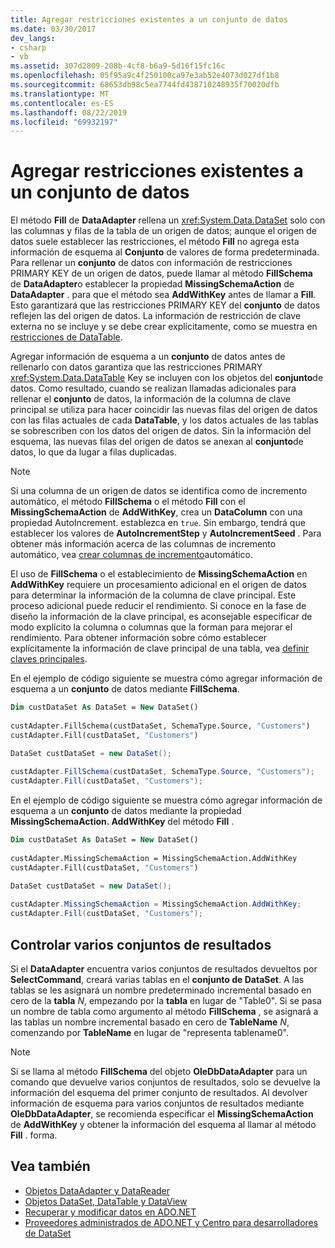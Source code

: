 ```yaml
---
title: Agregar restricciones existentes a un conjunto de datos
ms.date: 03/30/2017
dev_langs:
- csharp
- vb
ms.assetid: 307d2809-208b-4cf8-b6a9-5d16f15fc16c
ms.openlocfilehash: 05f95a9c4f250100ca97e3ab52e4073d027df1b8
ms.sourcegitcommit: 68653db98c5ea7744fd438710248935f70020dfb
ms.translationtype: MT
ms.contentlocale: es-ES
ms.lasthandoff: 08/22/2019
ms.locfileid: "69932197"
---
```

# <a name="adding-existing-constraints-to-a-dataset"></a>Agregar restricciones existentes a un conjunto de datos
El método **Fill** de **DataAdapter** rellena un <xref:System.Data.DataSet> solo con las columnas y filas de la tabla de un origen de datos; aunque el origen de datos suele establecer las restricciones, el método **Fill** no agrega esta información de esquema al  **Conjunto** de valores de forma predeterminada. Para rellenar un **conjunto** de datos con información de restricciones PRIMARY KEY de un origen de datos, puede llamar al método **FillSchema** de **DataAdapter**o establecer la propiedad **MissingSchemaAction** de **DataAdapter** . para que el método sea **AddWithKey** antes de llamar a **Fill**. Esto garantizará que las restricciones PRIMARY KEY del **conjunto** de datos reflejen las del origen de datos. La información de restricción de clave externa no se incluye y se debe crear explícitamente, como se muestra en [restricciones de DataTable](../../../../docs/framework/data/adonet/dataset-datatable-dataview/datatable-constraints.md).  
  
 Agregar información de esquema a un **conjunto** de datos antes de rellenarlo con datos garantiza que las restricciones PRIMARY <xref:System.Data.DataTable> Key se incluyen con los objetos del **conjunto**de datos. Como resultado, cuando se realizan llamadas adicionales para rellenar el **conjunto** de datos, la información de la columna de clave principal se utiliza para hacer coincidir las nuevas filas del origen de datos con las filas actuales de cada **DataTable**, y los datos actuales de las tablas se sobrescriben con los datos del origen de datos. Sin la información del esquema, las nuevas filas del origen de datos se anexan al **conjunto**de datos, lo que da lugar a filas duplicadas.  
  
> [!NOTE]
> Si una columna de un origen de datos se identifica como de incremento automático, el método **FillSchema** o el método **Fill** con el **MissingSchemaAction** de **AddWithKey**, crea un **DataColumn** con una propiedad AutoIncrement. establezca en `true`. Sin embargo, tendrá que establecer los valores de **AutoIncrementStep** y **AutoIncrementSeed** . Para obtener más información acerca de las columnas de incremento automático, vea [crear columnas de incremento](../../../../docs/framework/data/adonet/dataset-datatable-dataview/creating-autoincrement-columns.md)automático.  
  
 El uso de **FillSchema** o el establecimiento de **MissingSchemaAction** en **AddWithKey** requiere un procesamiento adicional en el origen de datos para determinar la información de la columna de clave principal. Este proceso adicional puede reducir el rendimiento. Si conoce en la fase de diseño la información de la clave principal, es aconsejable especificar de modo explícito la columna o columnas que la forman para mejorar el rendimiento. Para obtener información sobre cómo establecer explícitamente la información de clave principal de una tabla, vea [definir claves principales](../../../../docs/framework/data/adonet/dataset-datatable-dataview/defining-primary-keys.md).  
  
 En el ejemplo de código siguiente se muestra cómo agregar información de esquema a un **conjunto** de datos mediante **FillSchema**.  
  
```vb  
Dim custDataSet As DataSet = New DataSet()  
  
custAdapter.FillSchema(custDataSet, SchemaType.Source, "Customers")  
custAdapter.Fill(custDataSet, "Customers")  
```  
  
```csharp  
DataSet custDataSet = new DataSet();  
  
custAdapter.FillSchema(custDataSet, SchemaType.Source, "Customers");  
custAdapter.Fill(custDataSet, "Customers");  
```  
  
 En el ejemplo de código siguiente se muestra cómo agregar información de esquema a un **conjunto** de datos mediante la propiedad **MissingSchemaAction. AddWithKey** del método **Fill** .  
  
```vb  
Dim custDataSet As DataSet = New DataSet()  
  
custAdapter.MissingSchemaAction = MissingSchemaAction.AddWithKey  
custAdapter.Fill(custDataSet, "Customers")  
```  
  
```csharp  
DataSet custDataSet = new DataSet();  
  
custAdapter.MissingSchemaAction = MissingSchemaAction.AddWithKey;  
custAdapter.Fill(custDataSet, "Customers");  
```  
  
## <a name="handling-multiple-result-sets"></a>Controlar varios conjuntos de resultados  
 Si el **DataAdapter** encuentra varios conjuntos de resultados devueltos por **SelectCommand**, creará varias tablas en el **conjunto de DataSet**. A las tablas se les asignará un nombre predeterminado incremental basado en cero de la **tabla** *N*, empezando por la **tabla** en lugar de "Table0". Si se pasa un nombre de tabla como argumento al método **FillSchema** , se asignará a las tablas un nombre incremental basado en cero de **TableName** *N*, comenzando por **TableName** en lugar de "representa tablename0".  
  
> [!NOTE]
> Si se llama al método **FillSchema** del objeto **OleDbDataAdapter** para un comando que devuelve varios conjuntos de resultados, solo se devuelve la información del esquema del primer conjunto de resultados. Al devolver información de esquema para varios conjuntos de resultados mediante **OleDbDataAdapter**, se recomienda especificar el **MissingSchemaAction** de **AddWithKey** y obtener la información del esquema al llamar al método **Fill** . forma.  
  
## <a name="see-also"></a>Vea también

- [Objetos DataAdapter y DataReader](../../../../docs/framework/data/adonet/dataadapters-and-datareaders.md)
- [Objetos DataSet, DataTable y DataView](../../../../docs/framework/data/adonet/dataset-datatable-dataview/index.md)
- [Recuperar y modificar datos en ADO.NET](../../../../docs/framework/data/adonet/retrieving-and-modifying-data.md)
- [Proveedores administrados de ADO.NET y Centro para desarrolladores de DataSet](https://go.microsoft.com/fwlink/?LinkId=217917)
